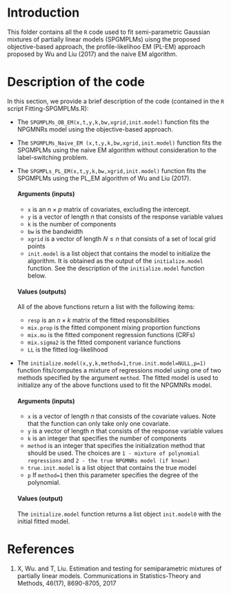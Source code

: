 
# Introduction
This folder contains all the ```R``` code used to fit semi-parametric Gaussian mixtures of partially linear models (SPGMPLMs) uisng the proposed objective-based approach, the profile-likelihoo EM (PL-EM) approach proposed by Wu and Liu (2017) and the naive EM algorithm.

# Description of the code
In this section, we provide a brief description of the code (contained in the ```R``` script Fitting-SPGMPLMs.R):
* The ```SPGMPLMs_OB_EM(x,t,y,k,bw,xgrid,init.model)``` function fits the NPGMNRs model using the objective-based approach.
* The ```SPGMPLMs_Naive_EM (x,t,y,k,bw,xgrid,init.model)``` function fits the SPGMPLMs using the naive EM algorithm without consideration to the label-switching problem.
* The ```SPGMPLs_PL_EM(x,t,y,k,bw,xgrid,init.model)``` function fits the SPGMPLMs using the PL_EM algorithm of Wu and Liu (2017).

  #### Arguments (inputs)
  + ```x``` is an $n\times p$ matrix of covariates, excluding the intercept.
  + ```y``` is a vector of length $n$ that consists of the response variable values
  + ```k``` is the number of components
  + ```bw``` is the bandwidth 
  + ```xgrid``` is a vector of length $N\leq n$ that consists of a set of local grid points
  + ```init.model``` is a list object that contains the model to initialize the algorithm. It is obtained as the output of the ```initialize.model``` function. See the description of the ```initialize.model``` function below.
    
  #### Values (outputs)
  All of the above functions return a list with the following items:
  + ```resp``` is an $n\times k$ matrix of the fitted responsibilities
  + ```mix.prop``` is the fitted component mixing proportion functions
  + ```mix.mu``` is the fitted component regression functions (CRFs)
  + ```mix.sigma2``` is the fitted component variance functions
  + ```LL``` is the fitted log-likelihood
* The ```initialize.model(x,y,k,method=1,true.init.model=NULL,p=1)``` function fits/computes a mixture of regressions model using one of two methods specified by the argument ```method```. The fitted model is used to initialize any of the above functions used to fit the NPGMNRs model.
    #### Arguments (inputs)
  + ```x``` is a vector of length $n$ that consists of the covariate values. Note that the function can only take only one covariate.
  + ```y``` is a vector of length $n$ that consists of the response variable values
  + ```k``` is an integer that specifies the number of components
  + ```method``` is an integer that specifies the initialization method that should be used. The choices are ```1 - mixture of polynomial regressions``` and ```2 - the true NPGMNRs model (if known)```
  + ```true.init.model``` is a list object that contains the true model
  + ```p``` If ```method=1``` then this parameter specifies the degree of the polynomial.    
  #### Values (output)
  The ```initialize.model``` function returns a list object ```init.model0``` with the initial fitted model.
# References
1. X, Wu. and T, Liu. Estimation and testing for semiparametric mixtures of partially linear models. Communications in Statistics-Theory and Methods, 46(17), 8690-8705, 2017

